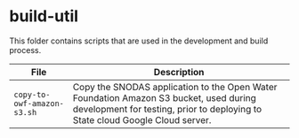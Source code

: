 # build-util

This folder contains scripts that are used in the development and build process.

| **File** | **Description** |
| -- | -- |
| `copy-to-owf-amazon-s3.sh` | Copy the SNODAS application to the Open Water Foundation Amazon S3 bucket, used during development for testing, prior to deploying to State cloud Google Cloud server. |
